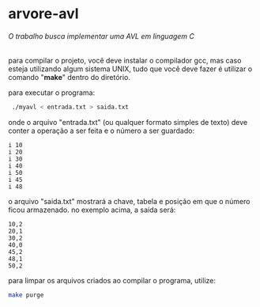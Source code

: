 # arvore-avl

###### O trabalho busca implementar uma AVL em linguagem C

para compilar o projeto, você deve instalar o compilador gcc, mas caso esteja utilizando algum sistema UNIX, tudo que você deve fazer é utilizar o comando "**make**" dentro do diretório.

para executar o programa:

``` bash
 ./myavl < entrada.txt > saida.txt
```
onde o arquivo "entrada.txt" (ou qualquer formato simples de texto) deve conter a operação a ser feita e o número a ser guardado:
```
i 10
i 20
i 30
i 40
i 50
i 45
i 48

```
o arquivo "saida.txt" mostrará a chave, tabela e posição em que o número ficou armazenado.
no exemplo acima, a saída será:
```
10,2
20,1
30,2
40,0
45,2
48,1
50,2

```

para limpar os arquivos criados ao compilar o programa, utilize:

``` bash
make purge
```

